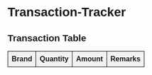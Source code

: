 # Transaction-Tracker
<!DOCTYPE html>
<html lang="en">
<head>
    <meta charset="UTF-8">
    <meta name="viewport" content="width=device-width, initial-scale=1.0">
    <title>Transaction Update</title>
    <style>
        body {
            font-family: Arial, sans-serif;
            margin: 20px;
        }
        table {
            width: 100%;
            border-collapse: collapse;
        }
        th, td {
            border: 1px solid black;
            padding: 8px;
            text-align: left;
        }
        th {
            background-color: #f2f2f2;
        }
        input {
            width: 100%;
            border: none;
            background: transparent;
            text-align: left;
        }
    </style>
</head>
<body>
    <h2>Transaction Table</h2>
    <table>
        <thead>
            <tr>
                <th>Brand</th>
                <th>Quantity</th>
                <th>Amount</th>
                <th>Remarks</th>
            </tr>
        </thead>
        <tbody>
            <!-- Creating 20 rows -->
            <script>
                for (let i = 0; i < 20; i++) {
                    document.write('<tr>');
                    for (let j = 0; j < 4; j++) {
                        document.write('<td><input type="text"></td>');
                    }
                    document.write('</tr>');
                }
            </script>
        </tbody>
    </table>
</body>
</html>
